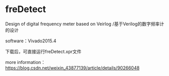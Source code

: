 # freDetect

Design of digital frequency meter based on Veirlog /基于Verilog的数字频率计的设计

software：Vivado2015.4

下载后，可直接运行freDetect.xpr文件

more information：https://blog.csdn.net/weixin_43877139/article/details/90266048

